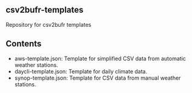 ## csv2bufr-templates

Repository for csv2bufr templates

## Contents

- aws-template.json: Template for simplified CSV data from automatic weather stations.
- daycli-template.json: Template for daily climate data.
- synop-template.json: Template for CSV data from manual weather stations.
